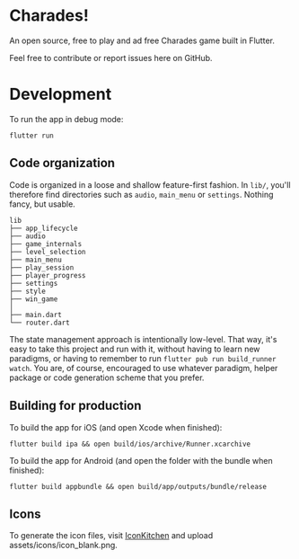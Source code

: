 # Charades!

An open source, free to play and ad free Charades game built in Flutter.

Feel free to contribute or report issues here on GitHub.


# Development

To run the app in debug mode:

    flutter run


## Code organization

Code is organized in a loose and shallow feature-first fashion.
In `lib/`, you'll therefore find directories such as `audio`,
`main_menu` or `settings`. Nothing fancy, but usable.

```text
lib
├── app_lifecycle
├── audio
├── game_internals
├── level_selection
├── main_menu
├── play_session
├── player_progress
├── settings
├── style
├── win_game
│
├── main.dart
└── router.dart
```

The state management approach is intentionally low-level. That way, it's easy to
take this project and run with it, without having to learn new paradigms, or having
to remember to run `flutter pub run build_runner watch`. You are,
of course, encouraged to use whatever paradigm, helper package or code generation
scheme that you prefer.


## Building for production

To build the app for iOS (and open Xcode when finished):

```shell
flutter build ipa && open build/ios/archive/Runner.xcarchive
```

To build the app for Android (and open the folder with the bundle when finished):

```shell
flutter build appbundle && open build/app/outputs/bundle/release
```


## Icons

To generate the icon files, visit [IconKitchen](https://icon.kitchen/i/H4sIAAAAAAAAAzWPPQ7CMAyF72LWDBQJCXoBViS6IQan%2BWlEUpckBaGqd8eJ6BI5n%2F2enxd4o591gnYBhfHZDTpoaA36pAVI230n%2FoKNqJweMwgwG3MBra7gikq50RaPTBO0JwHR2SHXSlLOFGrptSlsLcaXzZFFPXmKDVvujmiMadi0okNB0uwZMsLRet573lf9bcCaIr1mF3tuCMglu%2FqH56FAavbltDtrVSSneMhR4vejJTzWH%2Bu%2B1CH9AAAA) and upload assets/icons/icon_blank.png.
